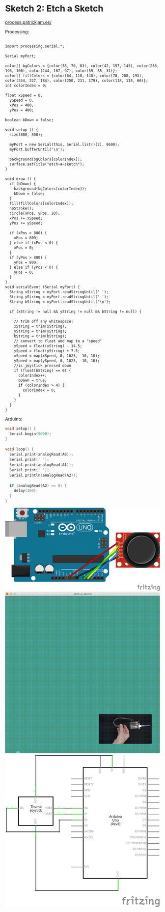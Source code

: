 # Sketch 2: Etch a Sketch

[process.patrickjam.es/](https://process.patrickjam.es/2020/10/15/week-7-combining-arduino-and-processing/)

Processing:
```processing

import processing.serial.*;

Serial myPort;

color[] bgColors = {color(38, 70, 83), color(42, 157, 143), color(233, 196, 106), color(244, 167, 97), color(55, 55, 31)};
color[] fillColors = {color(64, 118, 140), color(78, 208, 193), color(244, 227, 184), color(250, 211, 179), color(118, 118, 66)};
int colorIndex = 0;

float xSpeed = 0, 
  ySpeed = 0, 
  xPos = 400, 
  yPos = 400;

boolean bDown = false;

void setup () {
  size(800, 800);

  myPort = new Serial(this, Serial.list()[2], 9600);
  myPort.bufferUntil('\n');

  background(bgColors[colorIndex]);
  surface.setTitle("etch~a~sketch");
}

void draw () {
  if (bDown) {
    background(bgColors[colorIndex]);
    bDown = false;
  }
  fill(fillColors[colorIndex]);
  noStroke();
  circle(xPos, yPos, 20);
  xPos += xSpeed;
  yPos += ySpeed;

  if (xPos > 800) {
    xPos = 800;
  } else if (xPos < 0) {
    xPos = 0;
  }
  if (yPos > 800) {
    yPos = 800;
  } else if (yPos < 0) {
    yPos = 0;
  }
}
void serialEvent (Serial myPort) {
  String xString = myPort.readStringUntil(' ');
  String yString = myPort.readStringUntil(' ');
  String bString = myPort.readStringUntil('\n');

  if (xString != null && yString != null && bString != null) {

    // trim off any whitespace:
    xString = trim(xString);
    yString = trim(yString);
    bString = trim(bString);
    // convert to float and map to a "speed"
    xSpeed = float(xString) - 14.5;
    ySpeed = float(yString) + 7.5;
    xSpeed = map(xSpeed, 0, 1023, -10, 10);
    ySpeed = map(ySpeed, 0, 1023, -10, 10);
    //is joystick pressed down
    if (float(bString) == 0) {
      colorIndex++;
      bDown = true;
      if (colorIndex > 4) {
        colorIndex = 0;
      }
    }
  }
}
```

Arduino:
```c++
void setup() {
  Serial.begin(9600);
}

void loop() {
  Serial.print(analogRead(A0));
  Serial.print(' ');
  Serial.print(analogRead(A1));
  Serial.print(' ');
  Serial.println(analogRead(A2));

  if (analogRead(A2) == 0) {
    delay(300);
  }
}
```

![sketch 2 breadboard](../documentationAssets/sketch2_bb.png)
![sketch 2 gif](../documentationAssets/sketch2.gif)
![sketch 2 schematic](../documentationAssets/sketch2_schem.png)
